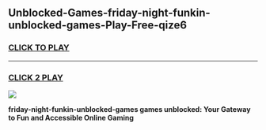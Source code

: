
## Unblocked-Games-friday-night-funkin-unblocked-games-Play-Free-qize6
<h3>
<a href="https://premium76.site?title=friday-night-funkin-unblocked-games&ref=09A">CLICK TO PLAY</a></h3>
<hr>

<h3>
<a href="https://premium76.site?title=friday-night-funkin-unblocked-games&ref=09A">CLICK 2 PLAY</a>
  
</h3>

<a href="https://premium76.site?title=friday-night-funkin-unblocked-games&ref=09A"><img src="https://clearcache.store/games.png"></a>


**friday-night-funkin-unblocked-games games unblocked: Your Gateway to Fun and Accessible Online Gaming**
